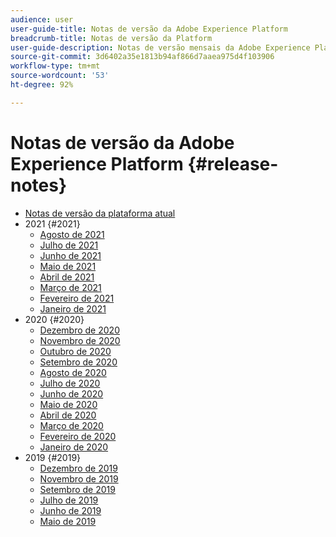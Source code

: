 ```yaml
---
audience: user
user-guide-title: Notas de versão da Adobe Experience Platform
breadcrumb-title: Notas de versão da Platform
user-guide-description: Notas de versão mensais da Adobe Experience Platform.
source-git-commit: 3d6402a35e1813b94af866d7aaea975d4f103906
workflow-type: tm+mt
source-wordcount: '53'
ht-degree: 92%

---
```



# Notas de versão da Adobe Experience Platform {#release-notes}

* [Notas de versão da plataforma atual](latest/latest.md)
* 2021 {#2021}
   * [Agosto de 2021](2021/august-2021.md)
   * [Julho de 2021](2021/july-2021.md)
   * [Junho de 2021](2021/june-2021.md)
   * [Maio de 2021](2021/may-2021.md)
   * [Abril de 2021](2021/april-2021.md)
   * [Março de 2021](2021/march-2021.md)
   * [Fevereiro de 2021](2021/february-2021.md)
   * [Janeiro de 2021](2021/january-2021.md)
* 2020 {#2020}
   * [Dezembro de 2020](2020/december-2020.md)
   * [Novembro de 2020](2020/november-2020.md)
   * [Outubro de 2020](2020/october-2020.md)
   * [Setembro de 2020](2020/september-2020.md)
   * [Agosto de 2020](2020/august-2020.md)
   * [Julho de 2020](2020/july-2020.md)
   * [Junho de 2020](2020/june-2020.md)
   * [Maio de 2020](2020/may-2020.md)
   * [Abril de 2020](2020/april-2020.md)
   * [Março de 2020](2020/march-2020.md)
   * [Fevereiro de 2020](2020/february-2020.md)
   * [Janeiro de 2020](2020/january-2020.md)
* 2019 {#2019}
   * [Dezembro de 2019](2019/december-2019.md)
   * [Novembro de 2019](2019/november-2019.md)
   * [Setembro de 2019](2019/september-2019.md)
   * [Julho de 2019](2019/july-2019.md)
   * [Junho de 2019](2019/june-2019.md)
   * [Maio de 2019](2019/may-2019.md)
